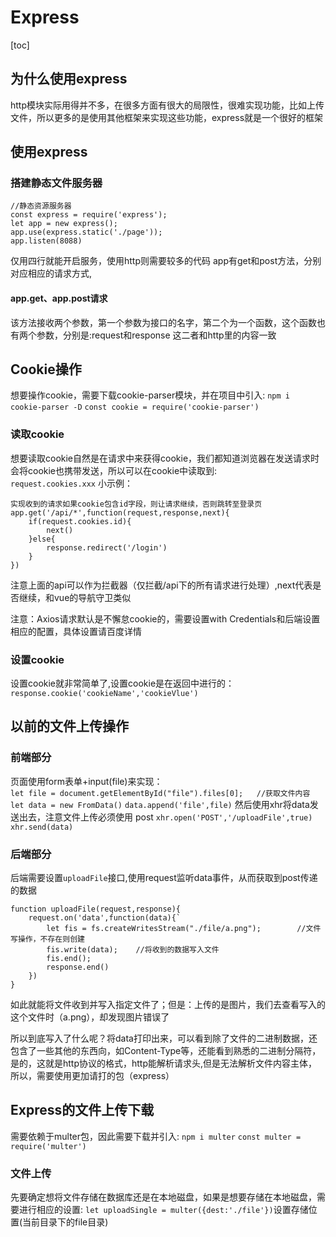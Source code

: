 # Express

[toc]

## 为什么使用express

http模块实际用得并不多，在很多方面有很大的局限性，很难实现功能，比如上传文件，所以更多的是使用其他框架来实现这些功能，express就是一个很好的框架


## 使用express

### 搭建静态文件服务器

    //静态资源服务器
    const express = require('express');
    let app = new express();
    app.use(express.static('./page'));
    app.listen(8088)
仅用四行就能开启服务，使用http则需要较多的代码
app有get和post方法，分别对应相应的请求方式,

#### app.get、app.post请求

该方法接收两个参数，第一个参数为接口的名字，第二个为一个函数，这个函数也有两个参数，分别是:request和response
这二者和http里的内容一致

## Cookie操作

想要操作cookie，需要下载cookie-parser模块，并在项目中引入:  `npm i cookie-parser -D`
`const cookie = require('cookie-parser')`

### 读取cookie

想要读取cookie自然是在请求中来获得cookie，我们都知道浏览器在发送请求时会将cookie也携带发送，所以可以在cookie中读取到:  
   `request.cookies.xxx`
 小示例：

    实现收到的请求如果cookie包含id字段，则让请求继续，否则跳转至登录页  
    app.get('/api/*',function(request,response,next){
        if(request.cookies.id){
            next()
        }else{
            response.redirect('/login')
        }
    })
注意上面的api可以作为拦截器（仅拦截/api下的所有请求进行处理）,next代表是否继续，和vue的导航守卫类似

注意：Axios请求默认是不懈怠cookie的，需要设置with   Credentials和后端设置相应的配置，具体设置请百度详情

### 设置cookie

设置cookie就非常简单了,设置cookie是在返回中进行的：
`response.cookie('cookieName','cookieVlue')`

## 以前的文件上传操作

### 前端部分

页面使用form表单+input(file)来实现：  
`let file = document.getElementById("file").files[0];   //获取文件内容`
`let data = new FromData()`
`data.append('file',file)`
然后使用xhr将data发送出去，注意文件上传必须使用 post
`xhr.open('POST','/uploadFile',true)`
`xhr.send(data)`

### 后端部分

后端需要设置`uploadFile`接口,使用request监听data事件，从而获取到post传递的数据

    function uploadFile(request,response){
        request.on('data',function(data){`
            let fis = fs.createWritesStream("./file/a.png");        //文件写操作，不存在则创建
            fis.write(data);    //将收到的数据写入文件
            fis.end();
            response.end()
        })
    }
如此就能将文件收到并写入指定文件了；但是：上传的是图片，我们去查看写入的这个文件时（a.png），却发现图片错误了

所以到底写入了什么呢？将data打印出来，可以看到除了文件的二进制数据，还包含了一些其他的东西向，如Content-Type等，还能看到熟悉的二进制分隔符，是的，这就是http协议的格式，http能解析请求头,但是无法解析文件内容主体，所以，需要使用更加请打的包（express）

## Express的文件上传下载

需要依赖于multer包，因此需要下载并引入:
`npm i multer`
`const multer = require('multer')`

### 文件上传

先要确定想将文件存储在数据库还是在本地磁盘，如果是想要存储在本地磁盘，需要进行相应的设置:
`let uploadSingle = multer({dest:'./file'})`设置存储位置(当前目录下的file目录)
